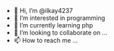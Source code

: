 - 👋 Hi, I’m @ilkay4237
- 👀 I’m interested in programming
- 🌱 I’m currently learning php
- 💞️ I’m looking to collaborate on ...
- 📫 How to reach me ...

<!---
ilkay4237/ilkay4237 is a ✨ special ✨ repository because its `README.md` (this file) appears on your GitHub profile.
You can click the Preview link to take a look at your changes.
--->
